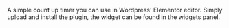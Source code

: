 A simple count up timer you can use in Wordpress' Elementor editor. Simply upload and install the plugin, the widget can be found in the widgets panel.
